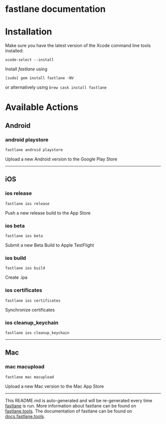 fastlane documentation
================
# Installation

Make sure you have the latest version of the Xcode command line tools installed:

```
xcode-select --install
```

Install _fastlane_ using
```
[sudo] gem install fastlane -NV
```
or alternatively using `brew cask install fastlane`

# Available Actions
## Android
### android playstore
```
fastlane android playstore
```
Upload a new Android version to the Google Play Store

----

## iOS
### ios release
```
fastlane ios release
```
Push a new release build to the App Store
### ios beta
```
fastlane ios beta
```
Submit a new Beta Build to Apple TestFlight
### ios build
```
fastlane ios build
```
Create .ipa
### ios certificates
```
fastlane ios certificates
```
Synchronize certificates
### ios cleanup_keychain
```
fastlane ios cleanup_keychain
```


----

## Mac
### mac macupload
```
fastlane mac macupload
```
Upload a new Mac version to the Mac App Store

----

This README.md is auto-generated and will be re-generated every time [fastlane](https://fastlane.tools) is run.
More information about fastlane can be found on [fastlane.tools](https://fastlane.tools).
The documentation of fastlane can be found on [docs.fastlane.tools](https://docs.fastlane.tools).
